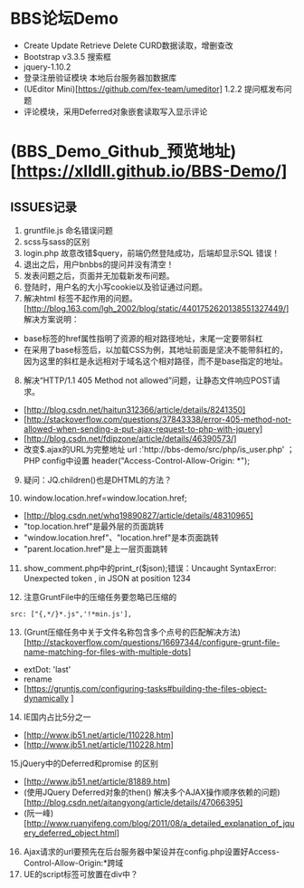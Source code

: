 # BBS论坛Demo
- Create Update Retrieve Delete CURD数据读取，增删查改
- Bootstrap v3.3.5 搜索框
- jquery-1.10.2
- 登录注册验证模块 本地后台服务器加数据库
- (UEditor Mini)[https://github.com/fex-team/umeditor] 1.2.2 提问框发布问题
- 评论模块，采用Deferred对象嵌套读取写入显示评论





# (BBS_Demo_Github_预览地址)[https://xlldll.github.io/BBS-Demo/]

## ISSUES记录
1. gruntfile.js 命名错误问题
2. scss与sass的区别
3. login.php 故意改错$query，前端仍然登陆成功，后端却显示SQL 错误！
4. 退出之后，用户bnbbs的提问并没有清空！
5. 发表问题之后，页面并无加载新发布问题。
6. 登陆时，用户名的大小写cookie以及验证通过问题。
7. 解决html <base url="..."> 标签不起作用的问题。[http://blog.163.com/lgh_2002/blog/static/4401752620138551327449/]
解决方案说明：
- base标签的href属性指明了资源的相对路径地址，末尾一定要带斜杠
- 在采用了base标签后，以加载CSS为例，其地址前面是坚决不能带斜杠的，因为这里的斜杠是永远相对于域名这个相对路径，而不是base指定的地址。

8. 解决“HTTP/1.1 405 Method not allowed”问题，让静态文件响应POST请求。
- [http://blog.csdn.net/haitun312366/article/details/8241350]
- [http://stackoverflow.com/questions/37843338/error-405-method-not-allowed-when-sending-a-put-ajax-request-to-php-with-jquery]
- [http://blog.csdn.net/fdipzone/article/details/46390573/]
- 改变$.ajax的URL为完整地址 url :'http://bbs-demo/src/php/is_user.php' ；PHP config中设置 header("Access-Control-Allow-Origin: *");

9. 疑问：JQ.children()也是DHTML的方法？

10. window.location.href=window.location.href;
- [http://blog.csdn.net/whq19890827/article/details/48310965]
- "top.location.href"是最外层的页面跳转
- "window.location.href"、"location.href"是本页面跳转
- "parent.location.href"是上一层页面跳转

11. show_comment.php中的print_r($json);错误：Uncaught SyntaxError: Unexpected token , in JSON at position 1234

12. 注意GruntFile中的压缩任务要忽略已压缩的
````
src: ["{,*/}*.js",'!*min.js'],
````

13. (Grunt压缩任务中关于文件名称包含多个点号的匹配解决方法)[http://stackoverflow.com/questions/16697344/configure-grunt-file-name-matching-for-files-with-multiple-dots]
- extDot: 'last'
- rename
- [https://gruntjs.com/configuring-tasks#building-the-files-object-dynamically
]

14. IE国内占比5分之一
- [http://www.jb51.net/article/110228.htm]
- [http://www.jb51.net/article/110228.htm]

15.jQuery中的Deferred和promise 的区别
- [http://www.jb51.net/article/81889.htm]
- (使用JQuery Deferred对象的then() 解决多个AJAX操作顺序依赖的问题)[http://blog.csdn.net/aitangyong/article/details/47066395]
- (阮一峰)[http://www.ruanyifeng.com/blog/2011/08/a_detailed_explanation_of_jquery_deferred_object.html]

16. Ajax请求的url要预先在后台服务器中架设并在config.php设置好Access-Control-Allow-Origin:*跨域
17. UE的script标签可放置在div中？